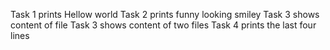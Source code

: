 Task 1 prints Hellow world
Task 2 prints funny looking smiley
Task 3 shows content of file
Task 3 shows content of two files
Task 4 prints the last four lines
